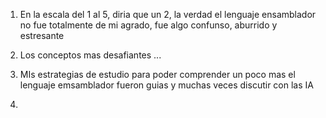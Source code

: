   1. En la escala del 1 al 5, diria que un 2, la verdad el lenguaje ensamblador no fue totalmente de mi agrado, fue algo confunso, aburrido y estresante

  2. Los conceptos mas desafiantes ...

  3. MIs estrategias de estudio para poder comprender un poco mas el lenguaje emsamblador fueron guias y muchas veces discutir con las IA
  4. 
